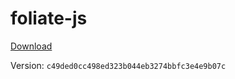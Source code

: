 # foliate-js

[Download](https://github.com/johnfactotum/foliate-js)

Version: `c49ded0cc498ed323b044eb3274bbfc3e4e9b07c`
